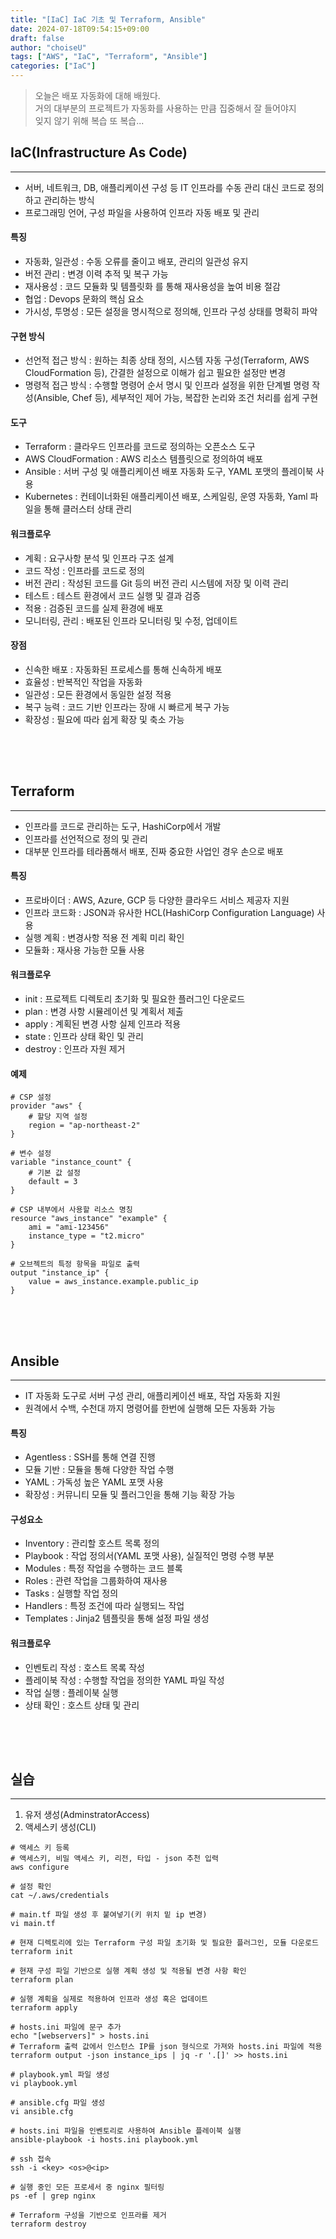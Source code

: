 ```yaml
---
title: "[IaC] IaC 기초 및 Terraform, Ansible"
date: 2024-07-18T09:54:15+09:00
draft: false
author: "choiseU"
tags: ["AWS", "IaC", "Terraform", "Ansible"]
categories: ["IaC"]
---
```

> 오늘은 배포 자동화에 대해 배웠다.  
> 거의 대부분의 프로젝트가 자동화를 사용하는 만큼 집중해서 잘 들어야지      
> 잊지 않기 위해 복습 또 복습...

## IaC(Infrastructure As Code)
*** 
- 서버, 네트워크, DB, 애플리케이션 구성 등 IT 인프라를 수동 관리 대신 코드로 정의하고 관리하는 방식
- 프로그래밍 언어, 구성 파일을 사용하여 인프라 자동 배포 및 관리

#### 특징
- 자동화, 일관성 : 수동 오류를 줄이고 배포, 관리의 일관성 유지
- 버전 관리 : 변경 이력 추적 및 복구 가능
- 재사용성 : 코드 모듈화 및 템플릿화 를 통해 재사용성을 높여 비용 절감
- 협업 : Devops 문화의 핵심 요소
- 가시성, 투명성 : 모든 설정을 명시적으로 정의해, 인프라 구성 상태를 명확히 파악

#### 구현 방식
- 선언적 접근 방식 : 원하는 최종 상태 정의, 시스템 자동 구성(Terraform, AWS CloudFormation 등), 간결한 설정으로 이해가 쉽고 필요한 설정만 변경
- 명령적 접근 방식 : 수행할 명령어 순서 명시 및 인프라 설정을 위한 단계별 명령 작성(Ansible, Chef 등), 세부적인 제어 가능, 복잡한 논리와 조건 처리를 쉽게 구현

#### 도구
- Terraform : 클라우드 인프라를 코드로 정의하는 오픈소스 도구
- AWS CloudFormation : AWS 리소스 템플릿으로 정의하여 배포
- Ansible : 서버 구성 및 애플리케이션 배포 자동화 도구, YAML 포맷의 플레이북 사용
- Kubernetes : 컨테이너화된 애플리케이션 배포, 스케일링, 운영 자동화, Yaml 파일을 통해 클러스터 상태 관리

#### 워크플로우
- 계획 : 요구사항 분석 및 인프라 구조 설계
- 코드 작성 : 인프라를 코드로 정의
- 버전 관리 : 작성된 코드를 Git 등의 버전 관리 시스템에 저장 및 이력 관리
- 테스트 : 테스트 환경에서 코드 실행 및 결과 검증
- 적용 : 검증된 코드를 실제 환경에 배포
- 모니터링, 관리 : 배포된 인프라 모니터링 및 수정, 업데이트

#### 장점
- 신속한 배포 : 자동화된 프로세스를 통해 신속하게 배포
- 효율성 : 반복적인 작업을 자동화
- 일관성 : 모든 환경에서 동일한 설정 적용
- 복구 능력 : 코드 기반 인프라는 장애 시 빠르게 복구 가능
- 확장성 : 필요에 따라 쉽게 확장 및 축소 가능

<div style="height: 50px;"></div>

## Terraform
*** 
- 인프라를 코드로 관리하는 도구, HashiCorp에서 개발
- 인프라를 선언적으로 정의 및 관리
- 대부분 인프라를 테라폼해서 배포, 진짜 중요한 사업인 경우 손으로 배포

#### 특징
- 프로바이더 : AWS, Azure, GCP 등 다양한 클라우드 서비스 제공자 지원
- 인프라 코드화 : JSON과 유사한 HCL(HashiCorp Configuration Language) 사용
- 실행 계획 : 변경사항 적용 전 계획 미리 확인
- 모듈화 : 재사용 가능한 모듈 사용

#### 워크플로우
- init : 프로젝트 디렉토리 초기화 및 필요한 플러그인 다운로드
- plan : 변경 사항 시뮬레이션 및 계획서 제출
- apply : 계획된 변경 사항 실제 인프라 적용
- state : 인프라 상태 확인 및 관리
- destroy : 인프라 자원 제거

#### 예제
```shell
# CSP 설정
provider "aws" {
    # 할당 지역 설정
    region = "ap-northeast-2"
}

# 변수 설정
variable "instance_count" {
    # 기본 값 설정
    default = 3
}

# CSP 내부에서 사용할 리소스 명칭
resource "aws_instance" "example" {
    ami = "ami-123456"
    instance_type = "t2.micro"
}

# 오브젝트의 특정 항목을 파일로 출력
output "instance_ip" {
    value = aws_instance.example.public_ip
}
```

<div style="height: 50px;"></div>

## Ansible
*** 
- IT 자동화 도구로 서버 구성 관리, 애플리케이션 배포, 작업 자동화 지원
- 원격에서 수백, 수천대 까지 명령어를 한번에 실행해 모든 자동화 가능

#### 특징
- Agentless : SSH를 통해 연결 진행
- 모듈 기반 : 모듈을 통해 다양한 작업 수행
- YAML : 가독성 높은 YAML 포맷 사용
- 확장성 : 커뮤니티 모듈 및 플러그인을 통해 기능 확장 가능

#### 구성요소
- Inventory : 관리할 호스트 목록 정의
- Playbook : 작업 정의서(YAML 포맷 사용), 실질적인 명령 수행 부분
- Modules : 특정 작업을 수행하는 코드 블록
- Roles : 관련 작업을 그룹화하여 재사용
- Tasks : 실행할 작업 정의
- Handlers : 특정 조건에 따라 실행되느 작업
- Templates : Jinja2 템플릿을 통해 설정 파일 생성

#### 워크플로우
- 인벤토리 작성 : 호스트 목록 작성
- 플레이북 작성 : 수행할 작업을 정의한 YAML 파일 작성
- 작업 실행 : 플레이북 실행
- 상태 확인 : 호스트 상태 및 관리

<div style="height: 50px;"></div>

## 실습
***
1. 유저 생성(AdminstratorAccess)
2. 액세스키 생성(CLI)

```shell
# 액세스 키 등록
# 액세스키, 비밀 액세스 키, 리전, 타입 - json 추천 입력
aws configure

# 설정 확인
cat ~/.aws/credentials

# main.tf 파일 생성 후 붙여넣기(키 위치 밑 ip 변경)
vi main.tf

# 현재 디렉토리에 있는 Terraform 구성 파일 초기화 및 필요한 플러그인, 모듈 다운로드
terraform init

# 현재 구성 파일 기반으로 실행 계획 생성 및 적용될 변경 사항 확인
terraform plan

# 실행 계획을 실제로 적용하여 인프라 생성 혹은 업데이트
terraform apply

# hosts.ini 파일에 문구 추가
echo "[webservers]" > hosts.ini
# Terraform 출력 값에서 인스턴스 IP를 json 형식으로 가져와 hosts.ini 파일에 적용
terraform output -json instance_ips | jq -r '.[]' >> hosts.ini

# playbook.yml 파일 생성
vi playbook.yml

# ansible.cfg 파일 생성
vi ansible.cfg

# hosts.ini 파일을 인벤토리로 사용하여 Ansible 플레이북 실행
ansible-playbook -i hosts.ini playbook.yml

# ssh 접속
ssh -i <key> <os>@<ip>

# 실행 중인 모든 프로세서 중 nginx 필터링
ps -ef | grep nginx

# Terraform 구성을 기반으로 인프라를 제거
terraform destroy
```
